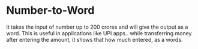 # Number-to-Word
It takes the input of number up to 200  crores and will give the output as a word. This is useful in applications like UPI apps.. while transferring money after entering the amount, it shows that how much entered, as a words.  
